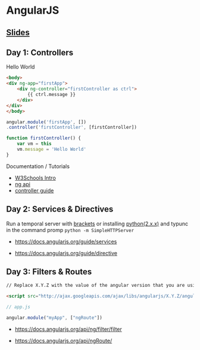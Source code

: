 # AngularJS

## <a href="https://github.com/HackYourFuture/AngularJS/tree/master/slides">Slides</a>

## Day 1: Controllers

Hello World

``` HTML
<body>
<div ng-app="firstApp">
	<div ng-controller="firstController as ctrl">
		{{ ctrl.message }}	
	</div>
</div>
</body>
```

``` javascript
angular.module('firstApp', [])
.controller('firstController', [firstController])

function firstController() {
	var vm = this
	vm.message = 'Hello World'
}
```

Documentation / Tutorials

* <a href="http://www.w3schools.com/angular/angular_intro.asp">W3Schools Intro</a>
* <a href="https://docs.angularjs.org/api/ng">ng api </a>
* <a href="https://docs.angularjs.org/guide/controller">controller guide</a>

## Day 2: Services & Directives

Run a temporal server with <a href="http://brackets.io/">brackets</a> or installing <a href="https://www.python.org/downloads/">python(2.x.x)</a> and typunc in the command promp ```python -m SimpleHTTPServer```

* <a href="https://docs.angularjs.org/guide/services">https://docs.angularjs.org/guide/services</a>

* <a href="https://docs.angularjs.org/guide/directive">https://docs.angularjs.org/guide/directive</a>

## Day 3: Filters & Routes

``` HTML
// Replace X.Y.Z with the value of the angular version that you are using

<script src="http://ajax.googleapis.com/ajax/libs/angularjs/X.Y.Z/angular-route.js" />
```

``` javascript
// app.js

angular.module("myApp", ["ngRoute"])
```

* <a href="https://docs.angularjs.org/api/ng/filter/filter">https://docs.angularjs.org/api/ng/filter/filter</a>

* <a href="https://docs.angularjs.org/api/ngRoute/">https://docs.angularjs.org/api/ngRoute/</a>